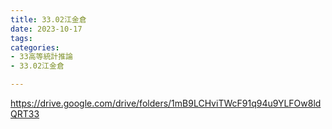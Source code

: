 ```yaml
---
title: 33.02江金倉
date: 2023-10-17
tags: 
categories:
- 33高等統計推論
- 33.02江金倉

---
```

https://drive.google.com/drive/folders/1mB9LCHviTWcF91q94u9YLFOw8ldQRT33
